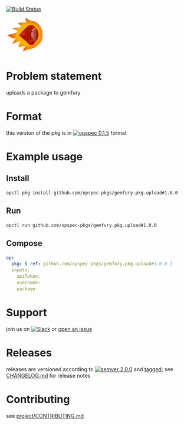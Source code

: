 [![Build Status](https://travis-ci.org/opspec-pkgs/gemfury.pkg.upload.svg?branch=master)](https://travis-ci.org/opspec-pkgs/gemfury.pkg.upload)

<img src="icon.svg" alt="icon" height="100px">

# Problem statement

uploads a package to gemfury

# Format

this version of the pkg is in [![opspec 0.1.5](https://img.shields.io/badge/opspec-0.1.5-brightgreen.svg?colorA=6b6b6b&colorB=fc16be)](https://opspec.io/0.1.5/packages.html) format

# Example usage

## Install

```shell
opctl pkg install github.com/opspec-pkgs/gemfury.pkg.upload#1.0.0
```

## Run

```
opctl run github.com/opspec-pkgs/gemfury.pkg.upload#1.0.0
```

## Compose

```yaml
op:
  pkg: { ref: github.com/opspec-pkgs/gemfury.pkg.upload#1.0.0 }
  inputs:
    apiToken:
    username:
    package:
```

# Support

join us on
[![Slack](https://opspec-slackin.herokuapp.com/badge.svg)](https://opspec-slackin.herokuapp.com/)
or
[open an issue](https://github.com/opspec-pkgs/gemfury.pkg.upload/issues)

# Releases

releases are versioned according to
[![semver 2.0.0](https://img.shields.io/badge/semver-2.0.0-brightgreen.svg)](http://semver.org/spec/v2.0.0.html)
and [tagged](https://git-scm.com/book/en/v2/Git-Basics-Tagging); see
[CHANGELOG.md](CHANGELOG.md) for release notes

# Contributing

see
[project/CONTRIBUTING.md](https://github.com/opspec-pkgs/project/blob/master/CONTRIBUTING.md)
